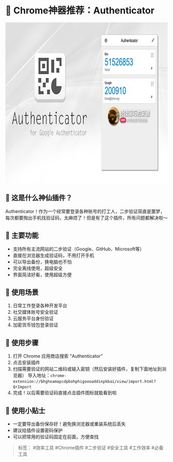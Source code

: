# 🔐 Chrome神器推荐：Authenticator

<div style="width:100%;max-width:100%;height:500px;overflow-x:auto;overflow-y:hidden;white-space:nowrap;display:flex;align-items:center;">
  <img src="/tools/08-Chrome_Plugins_Authenticator/unnamed.png" alt="Image 1" style="height:100%;margin-right:10px;">
  <img src="/tools/08-Chrome_Plugins_Authenticator/2021-09-15_135954.png" alt="Image 1" style="height:100%;margin-right:10px;">
  <img src="/tools/08-Chrome_Plugins_Authenticator/2021-09-15_140925.png" alt="Image 1" style="height:100%;margin-right:10px;">
</div>

## 🌟 这是什么神仙插件？

Authenticator！作为一个经常要登录各种账号的打工人，二步验证简直是噩梦，每次都要掏出手机找验证码，太麻烦了！但是有了这个插件，所有问题都解决啦～

## 💫 主要功能

- 支持所有主流网站的二步验证（Google、GitHub、Microsoft等）
- 直接在浏览器生成验证码，不用打开手机
- 可以导出备份，换电脑也不怕
- 完全离线使用，超级安全
- 界面简洁好看，使用超级方便

## 🎯 使用场景

1. 日常工作登录各种开发平台
2. 社交媒体账号安全验证
3. 云服务平台身份验证
4. 加密货币钱包登录验证

## 📱 使用步骤

1. 打开 Chrome 应用商店搜索 "Authenticator"
2. 点击安装插件
3. 扫描需要验证的网站二维码或输入密钥（然后安装好插件，复制下面地址到浏览器）
    导入地址：`chrome-extension://bhghoamapcdpbohphigoooaddinpkbai/view/import.html?QrImport`
4. 完成！以后需要验证码直接点击插件图标就能看到啦

## 💝 使用小贴士

- 一定要导出备份保存好！避免换浏览器或重装系统后丢失
- 建议给插件设置密码保护
- 可以把常用的验证码固定在前面，方便查找


> 标签： #效率工具 #Chrome插件 #二步验证 #安全工具 #工作效率 #必备工具
